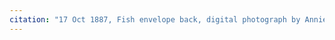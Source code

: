 ```yaml
---
citation: "17 Oct 1887, Fish envelope back, digital photograph by Annie Doubleday published here with permission, personal correspondence 06 Feb 2023."
---
```



